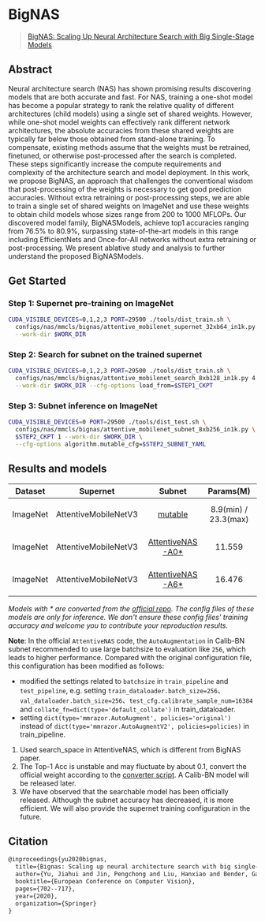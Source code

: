 # BigNAS

> [BigNAS: Scaling Up Neural Architecture Search with Big Single-Stage Models](https://arxiv.org/abs/2003.11142)

<!-- [ALGORITHM] -->

## Abstract

Neural architecture search (NAS) has shown promising results discovering models that are both accurate and fast. For NAS, training a one-shot model has become a popular strategy to rank the relative quality of different architectures (child models) using a single set of shared weights. However, while one-shot model weights can effectively rank different network architectures, the absolute accuracies from these shared weights are typically far below those obtained from stand-alone training. To compensate, existing methods assume that the weights must be retrained, finetuned, or otherwise post-processed after the search is completed. These steps significantly increase the compute requirements and complexity of the architecture search and model deployment. In this work, we propose BigNAS, an approach that challenges the conventional wisdom that post-processing of the weights is necessary to get good prediction accuracies. Without extra retraining or post-processing steps, we are able to train a single set of shared weights on ImageNet and use these weights to obtain child models whose sizes range from 200 to 1000 MFLOPs. Our discovered model family, BigNASModels, achieve top1 accuracies ranging from 76.5% to 80.9%, surpassing state-of-the-art models in this range including EfficientNets and Once-for-All networks without extra retraining or post-processing. We present ablative study and analysis to further understand the proposed BigNASModels.

## Get Started

### Step 1: Supernet pre-training on ImageNet

```bash
CUDA_VISIBLE_DEVICES=0,1,2,3 PORT=29500 ./tools/dist_train.sh \
  configs/nas/mmcls/bignas/attentive_mobilenet_supernet_32xb64_in1k.py 4 \
  --work-dir $WORK_DIR
```

### Step 2: Search for subnet on the trained supernet

```bash
CUDA_VISIBLE_DEVICES=0,1,2,3 PORT=29500 ./tools/dist_train.sh \
  configs/nas/mmcls/bignas/attentive_mobilenet_search_8xb128_in1k.py 4 \
  --work-dir $WORK_DIR --cfg-options load_from=$STEP1_CKPT
```

### Step 3: Subnet inference on ImageNet

```bash
CUDA_VISIBLE_DEVICES=0 PORT=29500 ./tools/dist_test.sh \
  configs/nas/mmcls/bignas/attentive_mobilenet_subnet_8xb256_in1k.py \
  $STEP2_CKPT 1 --work-dir $WORK_DIR \
  --cfg-options algorithm.mutable_cfg=$STEP2_SUBNET_YAML
```

## Results and models

| Dataset  |       Supernet       |                                                                                                                   Subnet                                                                                                                    |      Params(M)       |       Flops(G)       |          Top-1          |                           Config                            |                                                                                                                                                                                                                                                                                                               Download                                                                                                                                                                                                                                                                                                               |         Remarks         |
| :------: | :------------------: | :-----------------------------------------------------------------------------------------------------------------------------------------------------------------------------------------------------------------------------------------: | :------------------: | :------------------: | :---------------------: | :---------------------------------------------------------: | :----------------------------------------------------------------------------------------------------------------------------------------------------------------------------------------------------------------------------------------------------------------------------------------------------------------------------------------------------------------------------------------------------------------------------------------------------------------------------------------------------------------------------------------------------------------------------------------------------------------------------------: | :---------------------: |
| ImageNet | AttentiveMobileNetV3 |      [mutable](https://download.openmmlab.com/mmrazor/v0.1/nas/detnas/detnas_subnet_frcnn_shufflenetv2_fpn_1x_coco/detnas_subnet_frcnn_shufflenetv2_fpn_1x_coco_bbox_backbone_flops-0.34M_mAP-37.5_20211222-67fea61f_mutable_cfg.yaml)      | 8.9(min) / 23.3(max) | 203(min) / 1939(max) | 77.25(min) / 81.72(max) | [config](./detnas_subnet_frcnn_shufflenetv2_fpn_1x_coco.py) | [pretrain](https://download.openmmlab.com/mmrazor/v0.1/nas/detnas/detnas_subnet_frcnn_shufflenetv2_fpn_1x_coco/detnas_subnet_shufflenetv2_8xb128_in1k_acc-74.08_20211223-92e9b66a.pth) \|[model](https://download.openmmlab.com/mmrazor/v0.1/nas/detnas/detnas_subnet_frcnn_shufflenetv2_fpn_1x_coco/detnas_subnet_frcnn_shufflenetv2_fpn_1x_coco_bbox_backbone_flops-0.34M_mAP-37.5_20211222-67fea61f.pth) \| [log](https://download.openmmlab.com/mmrazor/v0.1/nas/detnas/detnas_subnet_frcnn_shufflenetv2_fpn_1x_coco/detnas_subnet_frcnn_shufflenetv2_fpn_1x_coco_bbox_backbone_flops-0.34M_mAP-37.5_20211222-67fea61f.log.json) |    MMRazor searched     |
| ImageNet | AttentiveMobileNetV3 | [AttentiveNAS-A0\*](https://download.openmmlab.com/mmrazor/v0.1/nas/detnas/detnas_subnet_frcnn_shufflenetv2_fpn_1x_coco/detnas_subnet_frcnn_shufflenetv2_fpn_1x_coco_bbox_backbone_flops-0.34M_mAP-37.5_20211222-67fea61f_mutable_cfg.yaml) |        11.559        |         414          |         77.252          | [config](./detnas_subnet_frcnn_shufflenetv2_fpn_1x_coco.py) | [pretrain](https://download.openmmlab.com/mmrazor/v0.1/nas/detnas/detnas_subnet_frcnn_shufflenetv2_fpn_1x_coco/detnas_subnet_shufflenetv2_8xb128_in1k_acc-74.08_20211223-92e9b66a.pth) \|[model](https://download.openmmlab.com/mmrazor/v0.1/nas/detnas/detnas_subnet_frcnn_shufflenetv2_fpn_1x_coco/detnas_subnet_frcnn_shufflenetv2_fpn_1x_coco_bbox_backbone_flops-0.34M_mAP-37.5_20211222-67fea61f.pth) \| [log](https://download.openmmlab.com/mmrazor/v0.1/nas/detnas/detnas_subnet_frcnn_shufflenetv2_fpn_1x_coco/detnas_subnet_frcnn_shufflenetv2_fpn_1x_coco_bbox_backbone_flops-0.34M_mAP-37.5_20211222-67fea61f.log.json) | Converted from the repo |
| ImageNet | AttentiveMobileNetV3 | [AttentiveNAS-A6\*](https://download.openmmlab.com/mmrazor/v0.1/nas/detnas/detnas_subnet_frcnn_shufflenetv2_fpn_1x_coco/detnas_subnet_frcnn_shufflenetv2_fpn_1x_coco_bbox_backbone_flops-0.34M_mAP-37.5_20211222-67fea61f_mutable_cfg.yaml) |        16.476        |         1163         |         80.790          | [config](./detnas_subnet_frcnn_shufflenetv2_fpn_1x_coco.py) | [pretrain](https://download.openmmlab.com/mmrazor/v0.1/nas/detnas/detnas_subnet_frcnn_shufflenetv2_fpn_1x_coco/detnas_subnet_shufflenetv2_8xb128_in1k_acc-74.08_20211223-92e9b66a.pth) \|[model](https://download.openmmlab.com/mmrazor/v0.1/nas/detnas/detnas_subnet_frcnn_shufflenetv2_fpn_1x_coco/detnas_subnet_frcnn_shufflenetv2_fpn_1x_coco_bbox_backbone_flops-0.34M_mAP-37.5_20211222-67fea61f.pth) \| [log](https://download.openmmlab.com/mmrazor/v0.1/nas/detnas/detnas_subnet_frcnn_shufflenetv2_fpn_1x_coco/detnas_subnet_frcnn_shufflenetv2_fpn_1x_coco_bbox_backbone_flops-0.34M_mAP-37.5_20211222-67fea61f.log.json) | Converted from the repo |

*Models with * are converted from the [official repo](https://github.com/facebookresearch/AttentiveNAS). The config files of these models
are only for inference. We don't ensure these config files' training accuracy and welcome you to contribute your reproduction results.*

**Note**: In the official `AttentiveNAS` code, the `AutoAugmentation` in Calib-BN subnet recommended to use large batchsize to evaluation like `256`, which leads to higher performance. Compared with the original configuration file, this configuration has been modified as follows:

- modified the settings related to `batchsize` in `train_pipeline` and `test_pipeline`, e.g. setting `train_dataloader.batch_size=256`、 `val_dataloader.batch_size=256`、`test_cfg.calibrate_sample_num=16384` and `collate_fn=dict(type='default_collate')` in train_dataloader.
- setting `dict(type='mmrazor.AutoAugment', policies='original')` instead of `dict(type='mmrazor.AutoAugmentV2', policies=policies)` in train_pipeline.

1. Used search_space in AttentiveNAS, which is different from BigNAS paper.
2. The Top-1 Acc is unstable and may fluctuate by about 0.1, convert the official weight according to the [converter script](../../../../tools/model_converters/convert_attentivenas_nas_ckpt.py). A Calib-BN model will be released later.
3. We have observed that the searchable model has been officially released. Although the subnet accuracy has decreased, it is more efficient. We will also provide the supernet training configuration in the future.

## Citation

```latex
@inproceedings{yu2020bignas,
  title={Bignas: Scaling up neural architecture search with big single-stage models},
  author={Yu, Jiahui and Jin, Pengchong and Liu, Hanxiao and Bender, Gabriel and Kindermans, Pieter-Jan and Tan, Mingxing and Huang, Thomas and Song, Xiaodan and Pang, Ruoming and Le, Quoc},
  booktitle={European Conference on Computer Vision},
  pages={702--717},
  year={2020},
  organization={Springer}
}
```
